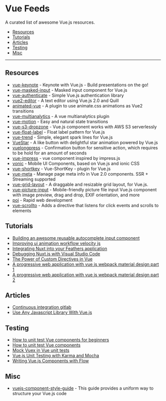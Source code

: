 # Vue Feeds

A curated list of awesome Vue.js resources.

- [Resources](#resources)
- [Tutorials](#tutorials)
- [Articles](#articles)
- [Testing](#testing)
- [Misc](#misc)

---

## Resources

* [vue-keynote](https://github.com/znck/vue-keynote) - Keynote with Vue.js - Build presentations on the go!
* [vue-masked-input](https://github.com/niksmr/vue-masked-input) - Masked input component for Vue.js
* [vue-authenticate](https://github.com/dgrubelic/vue-authenticate) - Simple Vue.js authentication library
* [vue2-editor](https://github.com/davidroyer/vue2-editor) - A text editor using Vue.js 2.0 and Quill
* [animated-vue](https://github.com/radical-dreamers/animated-vue) - A plugin to use animate.css animations as Vue2 transitions
* [vue-multianalytics](https://github.com/Glovo/vue-multianalytics) - A vue multianalytics plugin
* [vue-motion](https://github.com/posva/vue-motion) - Easy and natural state transitions
* [vue-s3-dropzone](https://github.com/kfei/vue-s3-dropzone) - Vue.js component works with AWS S3 serverlessly
* [vue-float-label](https://github.com/bkzl/vue-float-label) - Float label pattern for Vue.js
* [vue-trend](https://github.com/QingWei-Li/vue-trend) - Simple, elegant spark lines for Vue.js
* [VueStar](https://github.com/OYsun/VueStar) - A like button with delightful star animation powered by Vue.js
* [vuelongpress](https://github.com/javisperez/vuelongpress) - Confirmation button for sensitive action, which requires to be hold for an amount of seconds
* [vue-impress](https://github.com/superwf/vue-impress) - vue component inspired by impress.js
* [vonic](https://github.com/wangdahoo/vonic) - Mobile UI Components, based on Vue.js and ionic CSS
* [vue-shortkey](https://github.com/iFgR/vue-shortkey) - Vue-ShortKey - plugin for Vue.js
* [vue-meta](https://github.com/declandewet/vue-meta) - Manage page meta info in Vue 2.0 components. SSR + Streaming supported
* [vue-grid-layout](https://github.com/jbaysolutions/vue-grid-layout) - A draggable and resizable grid layout, for Vue.js.
* [vue-picture-input](https://github.com/alessiomaffeis/vue-picture-input) - Mobile-friendly picture file input Vue.js component with image preview, drag and drop, EXIF orientation, and more
* [poi](https://github.com/egoist/poi) - Rapid web development
* [vue-scrollto](https://github.com/rigor789/vue-scrollto) - Adds a directive that listens for click events and scrolls to elements

## Tutorials

* [Building an awesome reusable autocomplete input component](http://taha-sh.com/blog/building-an-awesome-reusable-autocomplete-input-component-in-vue-21-part-one)
* [Improving ui animation workflow velocity js](https://css-tricks.com/improving-ui-animation-workflow-velocity-js/)
* [Integrating Nuxt into your Feathers application](https://blog.feathersjs.com/ssr-vuejs-app-with-feathers-and-nuxt-bb7dfd3e6397)
* [Debugging Nuxt.js with Visual Studio Code](https://medium.com/@marshallswain/debugging-nuxt-js-with-visual-studio-code-724920140b8f)
* [The Power of Custom Directives in Vue](https://css-tricks.com/power-custom-directives-vue/)
* [A progressive web application with vue js webpack material design part 1](https://blog.sicara.com/a-progressive-web-application-with-vue-js-webpack-material-design-part-1-c243e2e6e402)
* [A progressive web application with vue js webpack material design part 2](https://medium.com/@kevinj_50886/a-progressive-web-application-with-vue-js-webpack-material-design-part-2-a5f19e70e08b)

## Articles

* [Continuous integration gitlab](http://vuetips.com/introduction-continuous-integration-gitlab)
* [Use Any Javascript Library With Vue.js](http://vuejsdevelopers.com/2017/04/22/vue-js-libraries-plugins/)

## Testing

* [How to unit test Vue components for beginners](https://www.coding123.org/unit-test-vue-components-beginners/)
* [How to unit test Vue components](https://www.coding123.org/unit-test-vue-components/)
* [Mock Vuex in Vue unit tests](https://www.coding123.org/mock-vuex-in-vue-unit-tests/)
* [Vue.js Unit Testing with Karma and Mocha](https://alligator.io/vuejs/unit-testing-karma-mocha/)
* [Writing Vue.js Components with Flow](https://alligator.io/vuejs/components-flow/)

## Misc

* [vuejs-component-style-guide](https://pablohpsilva.github.io/vuejs-component-style-guide/#/chinese) - This guide provides a uniform way to structure your Vue.js code
